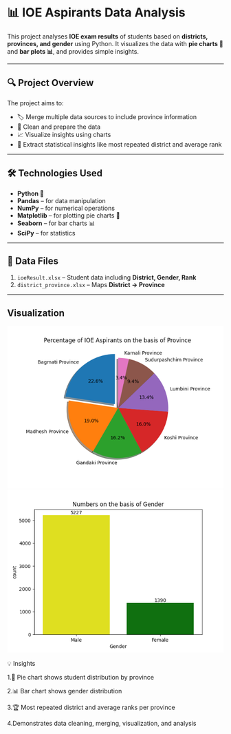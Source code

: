 # 📊 IOE Aspirants Data Analysis

This project analyses **IOE exam results** of students based on **districts, provinces, and gender** using Python. It visualizes the data with **pie charts 🥧** and **bar plots 📊**, and provides simple insights.  

---

## 🔍 Project Overview

The project aims to:  

- 🏷 Merge multiple data sources to include province information  
- 🧹 Clean and prepare the data  
- 📈 Visualize insights using charts  
- 📝 Extract statistical insights like most repeated district and average rank  

---

## 🛠 Technologies Used

- **Python 🐍**  
- **Pandas** – for data manipulation  
- **NumPy** – for numerical operations  
- **Matplotlib** – for plotting pie charts 🥧  
- **Seaborn** – for bar charts 📊  
- **SciPy** – for statistics  

---

## 📁 Data Files

1. `ioeResult.xlsx` – Student data including **District, Gender, Rank**  
2. `district_province.xlsx` – Maps **District → Province**  

---
## Visualization 

!["Percentage of Students from different Province"](Images/Piechart_Provincial_basis.png)
!["Numbers according to gender basis"](Images/Gender_Bargraph.png)

💡 Insights

1.🥧 Pie chart shows student distribution by province

2.📊 Bar chart shows gender distribution

3.🏆 Most repeated district and average ranks per province

4.Demonstrates data cleaning, merging, visualization, and analysis


